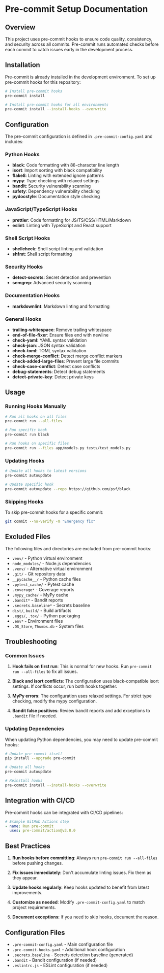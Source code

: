 # Pre-commit Setup Documentation

## Overview

This project uses pre-commit hooks to ensure code quality, consistency, and security
across all commits. Pre-commit runs automated checks before each commit to catch
issues early in the development process.

## Installation

Pre-commit is already installed in the development environment. To set up pre-commit
hooks for this repository:

```bash
# Install pre-commit hooks
pre-commit install

# Install pre-commit hooks for all environments
pre-commit install --install-hooks --overwrite
```

## Configuration

The pre-commit configuration is defined in `.pre-commit-config.yaml` and includes:

### Python Hooks

- **black**: Code formatting with 88-character line length
- **isort**: Import sorting with black compatibility
- **flake8**: Linting with extended ignore patterns
- **mypy**: Type checking with relaxed settings
- **bandit**: Security vulnerability scanning
- **safety**: Dependency vulnerability checking
- **pydocstyle**: Documentation style checking

### JavaScript/TypeScript Hooks

- **prettier**: Code formatting for JS/TS/CSS/HTML/Markdown
- **eslint**: Linting with TypeScript and React support

### Shell Script Hooks

- **shellcheck**: Shell script linting and validation
- **shfmt**: Shell script formatting

### Security Hooks

- **detect-secrets**: Secret detection and prevention
- **semgrep**: Advanced security scanning

### Documentation Hooks

- **markdownlint**: Markdown linting and formatting

### General Hooks

- **trailing-whitespace**: Remove trailing whitespace
- **end-of-file-fixer**: Ensure files end with newline
- **check-yaml**: YAML syntax validation
- **check-json**: JSON syntax validation
- **check-toml**: TOML syntax validation
- **check-merge-conflict**: Detect merge conflict markers
- **check-added-large-files**: Prevent large file commits
- **check-case-conflict**: Detect case conflicts
- **debug-statements**: Detect debug statements
- **detect-private-key**: Detect private keys

## Usage

### Running Hooks Manually

```bash
# Run all hooks on all files
pre-commit run --all-files

# Run specific hook
pre-commit run black

# Run hooks on specific files
pre-commit run --files app/models.py tests/test_models.py
```

### Updating Hooks

```bash
# Update all hooks to latest versions
pre-commit autoupdate

# Update specific hook
pre-commit autoupdate --repo https://github.com/psf/black
```

### Skipping Hooks

To skip pre-commit hooks for a specific commit:

```bash
git commit --no-verify -m "Emergency fix"
```

## Excluded Files

The following files and directories are excluded from pre-commit hooks:

- `venv/` - Python virtual environment
- `node_modules/` - Node.js dependencies
- `.venv/` - Alternative virtual environment
- `.git/` - Git repository data
- `__pycache__/` - Python cache files
- `.pytest_cache/` - Pytest cache
- `.coverage*` - Coverage reports
- `.mypy_cache/` - MyPy cache
- `.bandit*` - Bandit reports
- `.secrets.baseline*` - Secrets baseline
- `dist/`, `build/` - Build artifacts
- `.eggs/`, `.tox/` - Python packaging
- `.env*` - Environment files
- `.DS_Store`, `Thumbs.db` - System files

## Troubleshooting

### Common Issues

1. **Hook fails on first run**: This is normal for new hooks. Run
   `pre-commit run --all-files` to fix all issues.

2. **Black and isort conflicts**: The configuration uses black-compatible isort
   settings. If conflicts occur, run both hooks together.

3. **MyPy errors**: The configuration uses relaxed settings. For strict type
   checking, modify the mypy configuration.

4. **Bandit false positives**: Review bandit reports and add exceptions to
   `.bandit` file if needed.

### Updating Dependencies

When updating Python dependencies, you may need to update pre-commit hooks:

```bash
# Update pre-commit itself
pip install --upgrade pre-commit

# Update all hooks
pre-commit autoupdate

# Reinstall hooks
pre-commit install --install-hooks --overwrite
```

## Integration with CI/CD

Pre-commit hooks can be integrated with CI/CD pipelines:

```yaml
# Example GitHub Actions step
- name: Run pre-commit
  uses: pre-commit/action@v3.0.0
```

## Best Practices

1. **Run hooks before committing**: Always run `pre-commit run --all-files` before
   pushing changes.

2. **Fix issues immediately**: Don't accumulate linting issues. Fix them as they
   appear.

3. **Update hooks regularly**: Keep hooks updated to benefit from latest
   improvements.

4. **Customize as needed**: Modify `.pre-commit-config.yaml` to match project
   requirements.

5. **Document exceptions**: If you need to skip hooks, document the reason.

## Configuration Files

- `.pre-commit-config.yaml` - Main configuration file
- `.pre-commit-hooks.yaml` - Additional hook configuration
- `.secrets.baseline` - Secrets detection baseline (generated)
- `.bandit` - Bandit configuration (if needed)
- `.eslintrc.js` - ESLint configuration (if needed)

